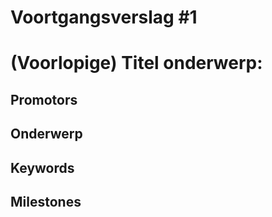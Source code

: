 # Voortgangsverslag #1
# (Voorlopige) Titel onderwerp:
## Promotors
<!--Zet hier alle namen+email van je verschillende promotors (stagebegeleider,
stagementor). Zeker in vet zetten indien er veranderingen hebben
plaatsgevonden-->

## Onderwerp
<!--Beschrijf je onderwerp van je BAP/Stage. Wat is het resultaat dat je wilt
bereiken tegen het eind van de BAP? Maak een analyse van het
onderwerp/resultaat. Geef de mogelijke stappen om je BAP/Stage tot een goed
eind te brengen. --> 
<!--Minimum 5000 tekens-->

## Keywords
<!--Noteer hier enkele relevante keywords van het onderwerp-->
<!--Minimum keywords-->

## Milestones
<!--Geef hier kort weer wat te behalen milestones zijn per week-->
